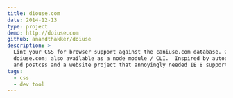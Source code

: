 ```yaml
---
title: diouse.com
date: 2014-12-13
type: project
demo: http://doiuse.com
github: anandthakker/doiuse
description: >
  Lint your CSS for browser support against the caniuse.com database. Online at
  doiuse.com; also available as a node module / CLI.  Inspired by autoprefixer 
  and postcss and a website project that annoyingly needed IE 8 support.
tags:
  - css
  - dev tool
---
```

